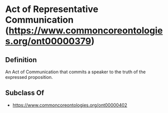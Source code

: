 # Act of Representative Communication (https://www.commoncoreontologies.org/ont00000379)

## Definition
An Act of Communication that commits a speaker to the truth of the expressed proposition.

## Subclass Of
- https://www.commoncoreontologies.org/ont00000402

